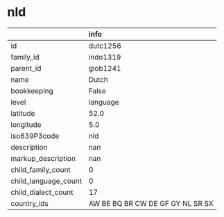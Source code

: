 # nld
|                      | info                             |
|:---------------------|:---------------------------------|
| id                   | dutc1256                         |
| family_id            | indo1319                         |
| parent_id            | glob1241                         |
| name                 | Dutch                            |
| bookkeeping          | False                            |
| level                | language                         |
| latitude             | 52.0                             |
| longitude            | 5.0                              |
| iso639P3code         | nld                              |
| description          | nan                              |
| markup_description   | nan                              |
| child_family_count   | 0                                |
| child_language_count | 0                                |
| child_dialect_count  | 17                               |
| country_ids          | AW BE BQ BR CW DE GF GY NL SR SX |